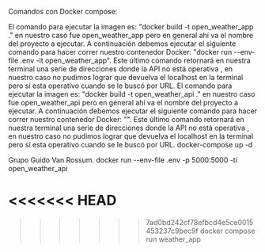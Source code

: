 Comandos con Docker compose:

El comando para ejecutar la imagen es: "docker build -t open_weather_app ." en nuestro caso fue open_weather_app pero en general ahí va el nombre del proyecto a ejecutar. A continuación debemos ejecutar el siguiente comando para hacer correr nuestro contenedor Docker: "docker run --env-file .env -it open_weather_app". Este último comando retornará en nuestra terminal una serie de direcciones donde la API no está operativa , en nuestro caso no pudimos lograr que devuelva el localhost en la terminal pero sí esta operativo cuando se le buscó por URL.
El comando para ejecutar la imagen es: "docker build -t open_weather_api ." en nuestro caso fue open_weather_api pero en general ahí va el 
nombre del proyecto a ejecutar. 
A continuación debemos ejecutar el siguiente comando para hacer correr 
nuestro contenedor Docker: "". 
Este último comando retornará en nuestra terminal una serie de direcciones donde la API 
no está operativa , en nuestro caso no pudimos lograr que devuelva el localhost en la terminal 
pero sí esta operativo cuando se le buscó por URL.
docker-compose up -d

Grupo Guido Van Rossum.
docker run --env-file .env -p 5000:5000 -ti open_weather_api

<<<<<<< HEAD
=======

>>>>>>> 7ad0bd242cf78efbcd4e5ce0015453237c9bec9f
docker compose run weather_app
